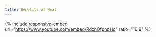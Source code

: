 ```yaml
---
title: Benefits of Heat
---
```


{% include responsive-embed url="https://www.youtube.com/embed/RdzhOfpnpHo" ratio="16:9" %}
